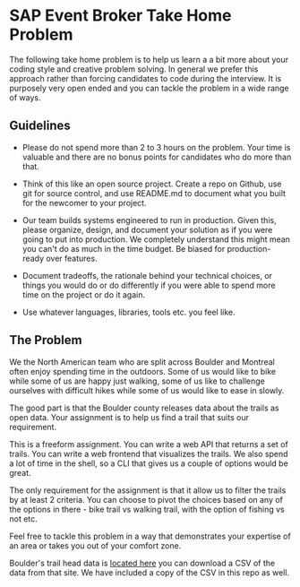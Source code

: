 # SAP Event Broker Take Home Problem

The following take home problem is to help us learn a a bit more about your coding style and creative problem solving. In
general we prefer this approach rather than forcing candidates to code during the interview. It is purposely very open ended
and you can tackle the problem in a wide range of ways.

## Guidelines

-   Please do not spend more than 2 to 3 hours on the problem. Your time is valuable and there are no bonus points for candidates who do more than that.

-   Think of this like an open source project. Create a repo on Github, use git for source control, and use README.md to document what you built for the newcomer to your project.

-   Our team builds systems engineered to run in production. Given this, please organize, design, and document your solution as if you were going to put into production. We completely understand this might mean you can't do as much in the time budget. Be biased for production-ready over features.

-   Document tradeoffs, the rationale behind your technical choices, or things you would do or do differently if you were able to spend more time on the project or do it again.

-   Use whatever languages, libraries, tools etc. you feel like. 

## The Problem

We the North American team who are split across Boulder and Montreal often enjoy spending time in the outdoors. Some of us would like to bike while some of us are happy just walking, some of us like to challenge ourselves with difficult hikes while some of us would like to ease in slowly. 

The good part is that the Boulder county releases data about the trails as open data. Your assignment is to help us find a trail that suits our requirement.

This is a freeform assignment. You can write a web API that returns a set of trails. You can write a web frontend that visualizes the trails. We also spend a lot of time in the shell, so a CLI that gives us a couple of options would be great. 

The only requirement for the assignment is that it allow us to filter the trails by at least 2 criteria. You can choose to pivot the choices based on any of the options in there - bike trail vs walking trail, with the option of fishing vs not etc.

Feel free to tackle this problem in a way that demonstrates your expertise of an area or takes you out of your comfort zone.

Boulder's trail head data is [located here](https://opendata-bouldercounty.hub.arcgis.com/datasets/3a950053bbef46c6a3c2abe3aceee3de_0/explore) you can download a CSV of the data from that site. We have included a copy of the CSV in this repo as well.